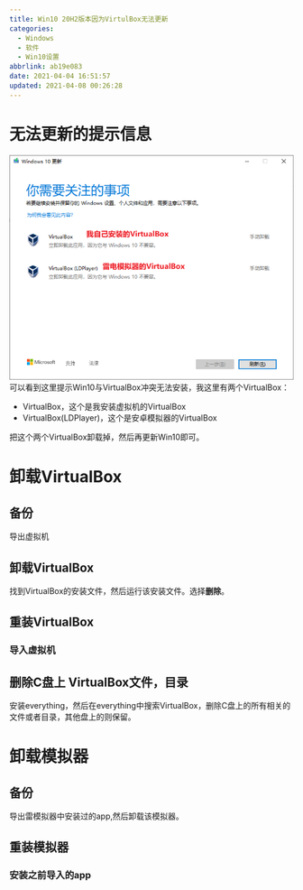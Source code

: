 ```yaml
---
title: Win10 20H2版本因为VirtulBox无法更新
categories: 
  - Windows
  - 软件
  - Win10设置
abbrlink: ab19e083
date: 2021-04-04 16:51:57
updated: 2021-04-08 00:26:28
---
```

<!-- Blog/Windows/Software/WIN10Settings/BecauseTheVirtualBoxWin10_20H2VersionCannotBeUpdated/ -->
# 无法更新的提示信息
![](https://raw.githubusercontent.com/lanlan2017/images/master/Blog/Windows/Software/WIN10Settings/BecauseTheVirtualBoxWin10_20H2VersionCannotBeUpdated/1.png)
可以看到这里提示Win10与VirtualBox冲突无法安装，我这里有两个VirtualBox：
- VirtualBox，这个是我安装虚拟机的VirtualBox
- VirtualBox(LDPlayer)，这个是安卓模拟器的VirtualBox

把这个两个VirtualBox卸载掉，然后再更新Win10即可。

# 卸载VirtualBox
## 备份
导出虚拟机
## 卸载VirtualBox
找到VirtualBox的安装文件，然后运行该安装文件。选择**删除**。
## 重装VirtualBox
### 导入虚拟机
## 删除C盘上 VirtualBox文件，目录
安装everything，然后在everything中搜索VirtualBox，删除C盘上的所有相关的文件或者目录，其他盘上的则保留。

# 卸载模拟器
## 备份
导出雷模拟器中安装过的app,然后卸载该模拟器。
## 重装模拟器
### 安装之前导入的app
